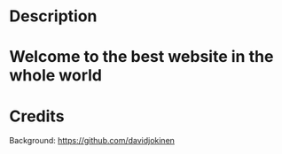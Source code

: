 Description
===========
# Welcome to the best website in the whole world

Credits
===========

Background:
	https://github.com/davidjokinen
